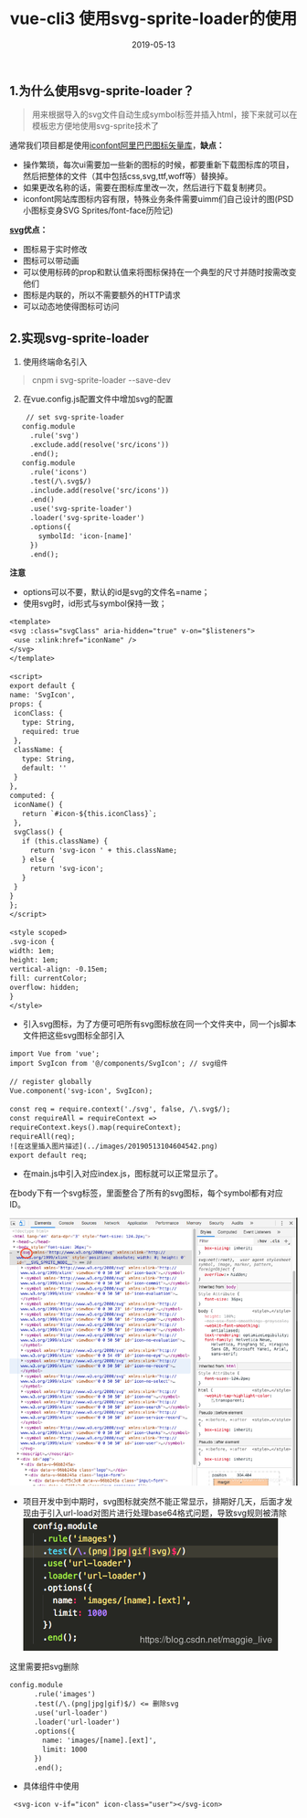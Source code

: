 ﻿---
title: vue-cli3 使用svg-sprite-loader的使用
date: 2019-05-13
---

## 1.为什么使用svg-sprite-loader？

> 用来根据导入的svg文件自动生成symbol标签并插入html，接下来就可以在模板忠方便地使用svg-sprite技术了

 通常我们项目都是使用[iconfont阿里巴巴图标矢量库](https://www.iconfont.cn/home/index?spm=a313x.7781069.1998910419.2)，**缺点：**
  - 操作繁琐，每次ui需要加一些新的图标的时候，都要重新下载图标库的项目，然后把整体的文件（其中包括css,svg,ttf,woff等）替换掉。
  - 如果更改名称的话，需要在图标库里改一次，然后进行下载复制拷贝。
  - iconfont网站库图标内容有限，特殊业务条件需要uimm们自己设计的图(PSD小图标变身SVG Sprites/font-face历险记)

**[svg](https://cn.vuejs.org/v2/cookbook/editable-svg-icons.html)优点：**
  - 图标易于实时修改
  - 图标可以带动画
  - 可以使用标砖的prop和默认值来将图标保持在一个典型的尺寸并随时按需改变他们
  - 图标是内联的，所以不需要额外的HTTP请求
  - 可以动态地使得图标可访问


 ## 2.实现svg-sprite-loader
 1. 使用终端命名引入
 > cnpm i svg-sprite-loader --save-dev
 2. 在vue.config.js配置文件中增加svg的配置
 ```
     // set svg-sprite-loader
    config.module
      .rule('svg')
      .exclude.add(resolve('src/icons'))
      .end();
    config.module
      .rule('icons')
      .test(/\.svg$/)
      .include.add(resolve('src/icons'))
      .end()
      .use('svg-sprite-loader')
      .loader('svg-sprite-loader')
      .options({
        symbolId: 'icon-[name]'
      })
      .end();
```
  **注意**
   - options可以不要，默认的id是svg的文件名=name；
   - 使用svg时，id形式与symbol保持一致；
   ```
   <template>
  <svg :class="svgClass" aria-hidden="true" v-on="$listeners">
    <use :xlink:href="iconName" />
  </svg>
</template>

<script>
export default {
  name: 'SvgIcon',
  props: {
    iconClass: {
      type: String,
      required: true
    },
    className: {
      type: String,
      default: ''
    }
  },
  computed: {
    iconName() {
      return `#icon-${this.iconClass}`;
    },
    svgClass() {
      if (this.className) {
        return 'svg-icon ' + this.className;
      } else {
        return 'svg-icon';
      }
    }
  }
};
</script>

<style scoped>
.svg-icon {
  width: 1em;
  height: 1em;
  vertical-align: -0.15em;
  fill: currentColor;
  overflow: hidden;
}
</style>
```
   - 引入svg图标，为了方便可吧所有svg图标放在同一个文件夹中，同一个js脚本文件把这些svg图标全部引入
 ```
 import Vue from 'vue';
import SvgIcon from '@/components/SvgIcon'; // svg组件

// register globally
Vue.component('svg-icon', SvgIcon);

const req = require.context('./svg', false, /\.svg$/);
const requireAll = requireContext => requireContext.keys().map(requireContext);
requireAll(req);
![在这里插入图片描述](../images/20190513104604542.png)
export default req;
```
- 在main.js中引入对应index.js，图标就可以正常显示了。

在body下有一个svg标签，里面整合了所有的svg图标，每个symbol都有对应ID。

![在这里插入图片描述](../images/20190513104608670.png)
- 项目开发中到中期时，svg图标就突然不能正常显示，排期好几天，后面才发现由于引入url-load对图片进行处理base64格式问题，导致svg规则被清除
![在这里插入图片描述](../images/20190513104920702.png)

这里需要把svg删除
```
config.module
      .rule('images')
      .test(/\.(png|jpg|gif)$/) <= 删除svg
      .use('url-loader')
      .loader('url-loader')
      .options({
        name: 'images/[name].[ext]',
        limit: 1000
      })
      .end();
```
- 具体组件中使用
```
 <svg-icon v-if="icon" icon-class="user"></svg-icon>
```

